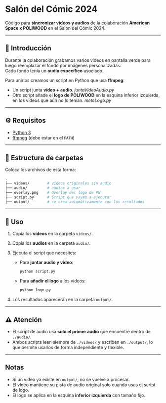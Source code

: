 # Salón del Cómic 2024

Código para **sincronizar videos y audios** de la colaboración **American Space x POLIWOOD** en el Salón del Cómic 2024.

---

## 📖 Introducción
Durante la colaboración grabamos varios vídeos en pantalla verde para luego reemplazar el fondo por imágenes personalizadas.  
Cada fondo tenía un **audio específico** asociado.  

Para unirlos creamos un script en Python que usa **ffmpeg**:  
- Un script junta **vídeo + audio**. *juntaVideoAudio.py* 
- Otro script añade el **logo de POLIWOOD** en la esquina inferior izquierda, en los vídeos que aún no lo tenían. *meteLogo.py*

---

## ⚙️ Requisitos
- [Python 3](https://www.python.org/downloads/)  
- [ffmpeg](https://ffmpeg.org/download.html) (debe estar en el `PATH`)  

---

## 📂 Estructura de carpetas

Coloca los archivos de esta forma:

```bash
.
├── videos/        # vídeos originales sin audio
├── audio/         # audios a usar
├── overlay.png    # Overlay del logo de PW
├── script.py      # Script que vayas a ejecutar
├── output/        # se crea automáticamente con los resultados
```

---

## 🚀 Uso
1. Copia los **vídeos** en la carpeta `videos/`.  
2. Copia los **audios** en la carpeta `audio/`.  
3. Ejecuta el script que necesites:  

   - Para **juntar audio y vídeo**:  
     ```bash
     python script.py
     ```  

   - Para **añadir el logo** a los vídeos:  
     ```bash
     python logo.py
     ```

4. Los resultados aparecerán en la carpeta `output/`.

---

## ⚠️ Atención
- El script de audio usa **solo el primer audio** que encuentre dentro de `./audio/`.  
- Ambos scripts leen siempre de `./videos/` y escriben en `./output/`, lo que permite usarlos de forma independiente y flexible.  

---

## Notas
- Si un vídeo ya existe en `output/`, no se vuelve a procesar.  
- El vídeo mantiene su pista de audio original solo cuando usas el script de logo.  
- El logo se aplica en la esquina **inferior izquierda** con tamaño fijo.
